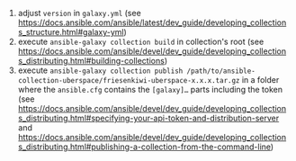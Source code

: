 1. adjust `version` in `galaxy.yml` (see https://docs.ansible.com/ansible/latest/dev_guide/developing_collections_structure.html#galaxy-yml)
2. execute `ansible-galaxy collection build` in collection's root (see https://docs.ansible.com/ansible/devel/dev_guide/developing_collections_distributing.html#building-collections)
3. execute `ansible-galaxy collection publish /path/to/ansible-collection-uberspace/friesenkiwi-uberspace-x.x.x.tar.gz` in a folder where the `ansible.cfg` contains the `[galaxy]…` parts including the token (see https://docs.ansible.com/ansible/devel/dev_guide/developing_collections_distributing.html#specifying-your-api-token-and-distribution-server and  https://docs.ansible.com/ansible/devel/dev_guide/developing_collections_distributing.html#publishing-a-collection-from-the-command-line)
